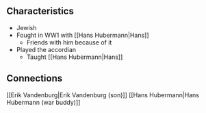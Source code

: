 ## Characteristics
- Jewish
- Fought in WW1 with [[Hans Hubermann|Hans]]
	- Friends with him because of it
- Played the accordian
	- Taught [[Hans Hubermann|Hans]]

## Connections
[[Erik Vandenburg|Erik Vandenburg (son)]]
[[Hans Hubermann|Hans Hubermann (war buddy)]]